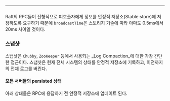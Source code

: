 --- 

##### 

Raft의 RPC들이 전형적으로 피호출자에게 정보를 안정적 저장소(Stable store)에 저장하도록 요구하기 때문에 `broadcastTime`은 스토리지 기술에 따라 아마도 0.5ms에서 20ms 사이일 것이다.

### 스냅샷

스냅샷은 `Chubby`, `ZooKeeper` 등에서 사용되는 _Log Compaction_에 대한 가장 간단한 접근이다. 스냅샷은 현재 전체 시스템의 상태를 안정적 저장소에 기록하고, 이전까지의 전체 로그를 버린다.

#### 모든 서버들의 persisted 상태

아래 상태들은 RPC에 응답하기 전 안정적 저장소에 업데이트 된다.